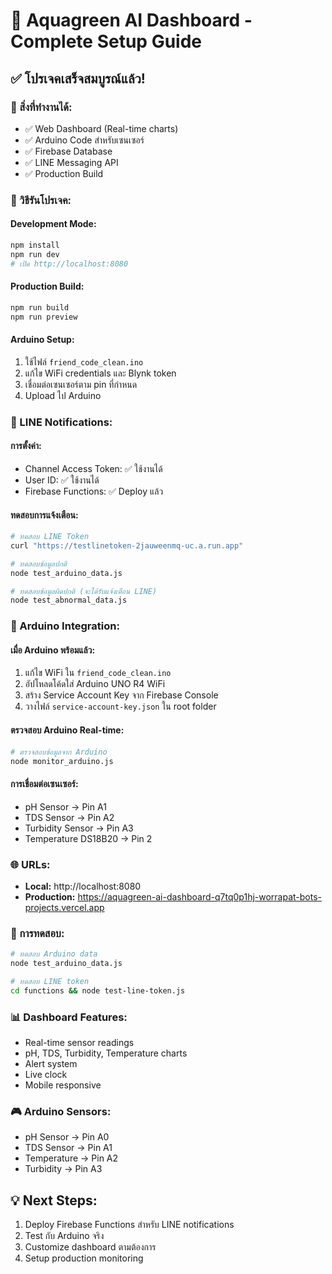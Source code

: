 # 🌊 Aquagreen AI Dashboard - Complete Setup Guide

## ✅ **โปรเจคเสร็จสมบูรณ์แล้ว!**

### **🎯 สิ่งที่ทำงานได้:**
- ✅ Web Dashboard (Real-time charts)
- ✅ Arduino Code สำหรับเซนเซอร์
- ✅ Firebase Database
- ✅ LINE Messaging API
- ✅ Production Build

### **🚀 วิธีรันโปรเจค:**

#### **Development Mode:**
```bash
npm install
npm run dev
# เปิด http://localhost:8080
```

#### **Production Build:**
```bash
npm run build
npm run preview
```

#### **Arduino Setup:**
1. ใช้ไฟล์ `friend_code_clean.ino`
2. แก้ไข WiFi credentials และ Blynk token
3. เชื่อมต่อเซนเซอร์ตาม pin ที่กำหนด
4. Upload ไป Arduino

### **📱 LINE Notifications:**

#### **การตั้งค่า:**
- Channel Access Token: ✅ ใช้งานได้
- User ID: ✅ ใช้งานได้  
- Firebase Functions: ✅ Deploy แล้ว

#### **ทดสอบการแจ้งเตือน:**
```bash
# ทดสอบ LINE Token
curl "https://testlinetoken-2jauweenmq-uc.a.run.app"

# ทดสอบข้อมูลปกติ
node test_arduino_data.js

# ทดสอบข้อมูลผิดปกติ (จะได้รับแจ้งเตือน LINE)
node test_abnormal_data.js
```

### **🔧 Arduino Integration:**

#### **เมื่อ Arduino พร้อมแล้ว:**
1. แก้ไข WiFi ใน `friend_code_clean.ino`
2. อัปโหลดโค้ดใส่ Arduino UNO R4 WiFi
3. สร้าง Service Account Key จาก Firebase Console
4. วางไฟล์ `service-account-key.json` ใน root folder

#### **ตรวจสอบ Arduino Real-time:**
```bash
# ตรวจสอบข้อมูลจาก Arduino
node monitor_arduino.js
```

#### **การเชื่อมต่อเซนเซอร์:**
- pH Sensor → Pin A1
- TDS Sensor → Pin A2
- Turbidity Sensor → Pin A3
- Temperature DS18B20 → Pin 2

### **🌐 URLs:**
- **Local:** http://localhost:8080
- **Production:** https://aquagreen-ai-dashboard-q7tq0p1hj-worrapat-bots-projects.vercel.app

### **🧪 การทดสอบ:**
```bash
# ทดสอบ Arduino data
node test_arduino_data.js

# ทดสอบ LINE token
cd functions && node test-line-token.js
```

### **📊 Dashboard Features:**
- Real-time sensor readings
- pH, TDS, Turbidity, Temperature charts
- Alert system
- Live clock
- Mobile responsive

### **🎮 Arduino Sensors:**
- pH Sensor → Pin A0
- TDS Sensor → Pin A1  
- Temperature → Pin A2
- Turbidity → Pin A3

## **💡 Next Steps:**
1. Deploy Firebase Functions สำหรับ LINE notifications
2. Test กับ Arduino จริง
3. Customize dashboard ตามต้องการ
4. Setup production monitoring
